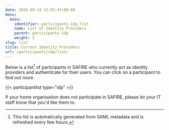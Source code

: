 ```yaml
---
date: 2016-09-14 12:55:47+00:00
menu:
  main:
    identifier: participants-idp-list
    name: List of Identity Providers
    parent: participants-idp
    weight: 1
slug: list
title: Current Identity Providers
url: /participants/idp/list/
---
```


Below is a list[^1] of participants in SAFIRE who currently act as identity providers and authenticate for their users. You can click on a participant to find out more.

{{< participantlist type="idp" >}}

If your home organisation does not participate in SAFIRE, please let your IT staff know that you'd like them to.

[^1]: This list is automatically generated from SAML metadata and is refreshed every few hours.

